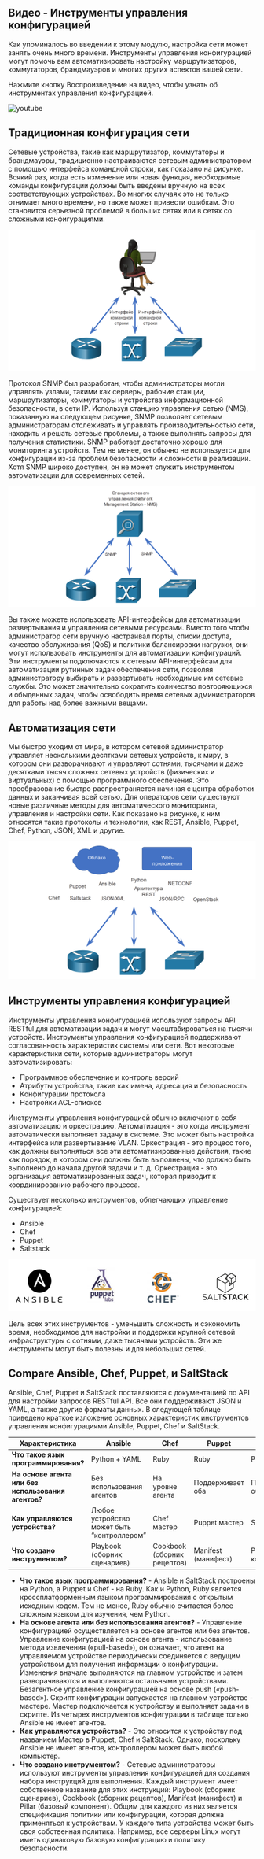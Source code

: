 <!-- 14.5.1 -->
## Видео - Инструменты управления конфигурацией

Как упоминалось во введении к этому модулю, настройка сети может занять очень много времени. Инструменты управления конфигурацией могут помочь вам автоматизировать настройку маршрутизаторов, коммутаторов, брандмауэров и многих других аспектов вашей сети.

Нажмите кнопку Воспроизведение на видео, чтобы узнать об инструментах управления конфигурацией.

![youtube](https://www.youtube.com/watch?v=-EHtbTcC_G4)

<!-- 14.5.2 -->
## Традиционная конфигурация сети

Сетевые устройства, такие как маршрутизатор, коммутаторы и брандмауэры, традиционно настраиваются сетевым администратором с помощью интерфейса командной строки, как показано на рисунке. Всякий раз, когда есть изменение или новая функция, необходимые команды конфигурации должны быть введены вручную на всех соответствующих устройствах. Во многих случаях это не только отнимает много времени, но также может привести ошибкам. Это становится серьезной проблемой в больших сетях или в сетях со сложными конфигурациями.

![](./assets/14.5.2-1.png)
<!-- /courses/ensa-dl/ae8eb39a-34fd-11eb-ba19-f1886492e0e4/aeb686f0-34fd-11eb-ba19-f1886492e0e4/assets/c7392183-1c46-11ea-af56-e368b99e9723.svg -->

<!--
На рисунке показан сетевой администратор, использующий интерфейс командной строки для настройки сетевых устройств. На рисунке изображен сетевой администратор, сидящий за компьютерным столом. Двухсторонние стрелки, помеченные как CLI, указывают от администратора сети на маршрутизатор, коммутатор ATM и коммутатор.
-->

Протокол SNMP был разработан, чтобы администраторы могли управлять узлами, такими как серверы, рабочие станции, маршрутизаторы, коммутаторы и устройства информационной безопасности, в сети IP. Используя станцию управления сетью (NMS), показанную на следующем рисунке, SNMP позволяет сетевым администраторам отслеживать и управлять производительностью сети, находить и решать сетевые проблемы, а также выполнять запросы для получения статистики. SNMP работает достаточно хорошо для мониторинга устройств. Тем не менее, он обычно не используется для конфигурации из-за проблем безопасности и сложности в реализации. Хотя SNMP широко доступен, он не может служить инструментом автоматизации для современных сетей.

![](./assets/14.5.2-2.png)
<!-- /courses/ensa-dl/ae8eb39a-34fd-11eb-ba19-f1886492e0e4/aeb686f0-34fd-11eb-ba19-f1886492e0e4/assets/c7396fa1-1c46-11ea-af56-e368b99e9723.svg -->

<!--
На рисунке показана станция управления сетью (NMS), использующая SNMP для управления сетевыми устройствами. На рисунке представлена станция управления сетью (NMS) с двухсторонними стрелками, обозначенными SNMP, они указывают от NMS к маршрутизатору, коммутатору ATM и коммутатору.
-->

Вы также можете использовать API-интерфейсы для автоматизации развертывания и управления сетевыми ресурсами. Вместо того чтобы администратор сети вручную настраивал порты, списки доступа, качество обслуживания (QoS) и политики балансировки нагрузки, они могут использовать инструменты для автоматизации конфигураций. Эти инструменты подключаются к сетевым API-интерфейсам для автоматизации рутинных задач обеспечения сети, позволяя администратору выбирать и развертывать необходимые им сетевые службы. Это может значительно сократить количество повторяющихся и обыденных задач, чтобы освободить время сетевых администраторов для работы над более важными вещами.

<!-- 14.5.3 -->
## Автоматизация сети

Мы быстро уходим от мира, в котором сетевой администратор управляет несколькими десятками сетевых устройств, к миру, в котором они разворачивают и управляют сотнями, тысячами и даже десятками тысяч сложных сетевых устройств (физических и виртуальных) с помощью программного обеспечения. Это преобразование быстро распространяется начиная с центра обработки данных и заканчивая всей сетью. Для операторов сети существуют новые различные методы для автоматического мониторинга, управления и настройки сети. Как показано на рисунке, к ним относятся такие протоколы и технологии, как REST, Ansible, Puppet, Chef, Python, JSON, XML и другие.

![](./assets/14.5.3.png)
<!-- /courses/ensa-dl/ae8eb39a-34fd-11eb-ba19-f1886492e0e4/aeb686f0-34fd-11eb-ba19-f1886492e0e4/assets/c739bdc0-1c46-11ea-af56-e368b99e9723.svg -->

<!--
На рисунке показаны протоколы и технологии автоматизации сети. На рисунке в верхней части рисунка показаны облачные и веб-приложения со следующими протоколами и технологиями: Puppet, Ansible, Python, REST, NETCONF, Chef, Saltstack, JSON/XML, JSON/RPC и OpenStack. Двухсторонние стрелки указывают из облака, веб-приложений, протоколов и технологий на маршрутизатор, коммутатор и коммутатор ATM.
-->

<!-- 14.5.4 -->
## Инструменты управления конфигурацией

Инструменты управления конфигурацией используют запросы API RESTful для автоматизации задач и могут масштабироваться на тысячи устройств. Инструменты управления конфигурацией поддерживают согласованность характеристик системы или сети. Вот некоторые характеристики сети, которые администраторы могут автоматизировать:

* Программное обеспечение и контроль версий
* Атрибуты устройства, такие как имена, адресация и безопасность
* Конфигурации протокола
* Настройки ACL-списков

Инструменты управления конфигурацией обычно включают в себя автоматизацию и оркестрацию. Автоматизация - это когда инструмент автоматически выполняет задачу в системе. Это может быть настройка интерфейса или развертывание VLAN. Оркестрация - это процесс того, как должны выполняться все эти автоматизированные действия, такие как порядок, в котором они должны быть выполнены, что должно быть выполнено до начала другой задачи и т. д. Оркестрация - это организация автоматизированных задач, которая приводит к координированию рабочего процесса.

Существует несколько инструментов, облегчающих управление конфигурацией:

* Ansible
* Chef
* Puppet
* Saltstack

![](./assets/14.5.4.png)

Цель всех этих инструментов - уменьшить сложность и сэкономить время, необходимое для настройки и поддержки крупной сетевой инфраструктуры с сотнями, даже тысячами устройств. Эти же инструменты могут быть полезны и для небольших сетей.

<!-- 14.5.5 -->
## Compare Ansible, Chef, Puppet, и SaltStack

Ansible, Chef, Puppet и SaltStack поставляются с документацией по API для настройки запросов RESTful API. Все они поддерживают JSON и YAML, а также другие форматы данных. В следующей таблице приведено краткое изложение основных характеристик инструментов управления конфигурациями Ansible, Puppet, Chef и SaltStack.

| Характеристика | Ansible | Chef | Puppet | Saltstack |
| --- | --- | --- | --- | --- |
| **Что такое язык программирования?** | Python + YAML | Ruby | Ruby | Python |
| **На основе агента или без использования агентов?** | Без использования агентов | На уровне агента | Поддерживает оба | Поддерживает оба |
| **Как управляются устройства?** | Любое устройство может быть “контроллером” | Chef мастер | Puppet мастер | Salt мастер |
| **Что создано инструментом?** | Playbook (сборник сценариев) | Cookbook (сборник рецептов) | Manifest (манифест) | Pillar (базовый компонент) |

*   **Что такое язык программирования?** - Ansible и SaltStack построены на Python, а Puppet и Chef - на Ruby. Как и Python, Ruby является кроссплатформенным языком программирования с открытым исходным кодом. Тем не менее, Ruby обычно считается более сложным языком для изучения, чем Python.
*   **На основе агента или без использования агентов?** - Управление конфигурацией осуществляется на основе агентов или без агентов. Управление конфигурацией на основе агента  - использование метода извлечения («pull-based»), он означает, что агент на управляемом устройстве периодически соединяется с ведущим устройством для получения информации о конфигурации. Изменения вначале выполняются на главном устройстве и затем разворачиваются и выполняются  остальными устройствами. Безагентное управление конфигурацией на основе push («push-based»).  Скрипт конфигурации запускается на главном устройстве - мастере. Мастер подключается к устройству и выполняет задачи в скрипте. Из четырех инструментов конфигурации в таблице только Ansible не имеет агентов.
*   **Как управляются устройства?** - Это относится к устройству под названием Мастер в Puppet, Chef и SaltStack. Однако, поскольку Ansible не имеет агентов, контроллером может быть любой компьютер.
*   **Что создано инструментом?** - Сетевые администраторы используют инструменты управления конфигурацией для создания набора инструкций для выполнения. Каждый инструмент имеет собственное название для этих инструкций: Playbook (сборник сценариев), Cookbook (сборник рецептов), Manifest (манифест) и Pillar (базовый компонент). Общим для каждого из них является спецификация политики или конфигурации, которая должна применяться к устройствам. У каждого типа устройства может быть своя собственная политика. Например, все серверы Linux могут иметь одинаковую базовую конфигурацию и политику безопасности.

<!-- 14.5.6 -->
<!-- quiz -->

